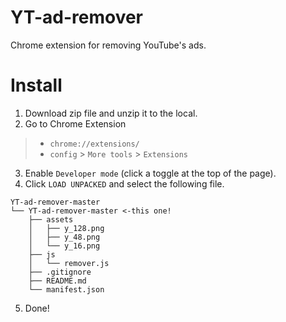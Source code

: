 # YT-ad-remover
Chrome extension for removing YouTube's ads.

# Install
1. Download zip file and unzip it to the local.
2. Go to Chrome Extension
> * `chrome://extensions/`
> * `config` > `More tools` > `Extensions`
3. Enable `Developer mode` (click a toggle at the top of the page).
4. Click `LOAD UNPACKED` and select the following file.
```
YT-ad-remover-master
└── YT-ad-remover-master <-this one!
    ├── assets
    │   ├── y_128.png
    │   ├── y_48.png
    │   └── y_16.png
    ├── js
    │   └── remover.js
    ├── .gitignore
    ├── README.md
    └── manifest.json
```
5. Done!
